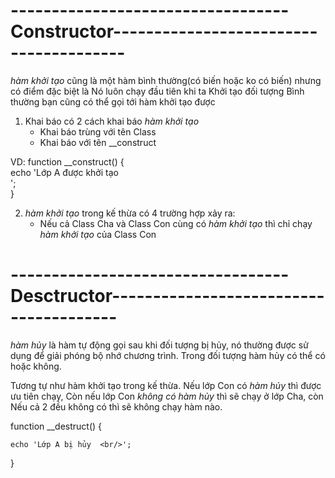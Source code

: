 # ----------------------------------Constructor---------------------------------------
_hàm khởi tạo_ cũng là một hàm bình thường(có biến hoặc ko có biến) nhưng có điểm đặc biệt là 
    Nó luôn chạy đầu tiên khi ta Khởi tạo đối tượng
    Bình thường bạn cũng có thể gọi tới hàm khởi tạo được

1.  Khai báo
có 2 cách khai báo _hàm khởi tạo_
    - Khai báo trùng với tên Class
    - Khai báo với tên __construct

VD:
    function __construct() {  
        echo 'Lớp A được khởi tạo <br/>';  
    }  

2.  _hàm khởi tạo_ trong kế thừa
có 4 trường hợp xảy ra:
    - Nếu cả Class Cha và Class Con cùng có _hàm khởi tạo_ 
    thì chỉ chạy _hàm khởi tạo_ của Class Con




# ----------------------------------Desctructor---------------------------------------
_hàm hủy_ là hàm tự động gọi sau khi đối tượng bị hủy, nó thường được sử dụng để giải phóng bộ nhớ chương trình. Trong đối tượng hàm hủy có thể có hoặc không.

Tương tự như hàm khởi tạo trong kế thừa. 
    Nếu lớp Con có _hàm hủy_ thì được ưu tiên chạy, 
    Còn nếu lớp Con _không có hàm hủy_ thì sẽ chạy ở lớp Cha, còn 
    Nếu cả 2 đều không có thì sẽ không chạy hàm nào.


function __destruct() {  

    echo 'Lớp A bị hủy  <br/>';  

}  